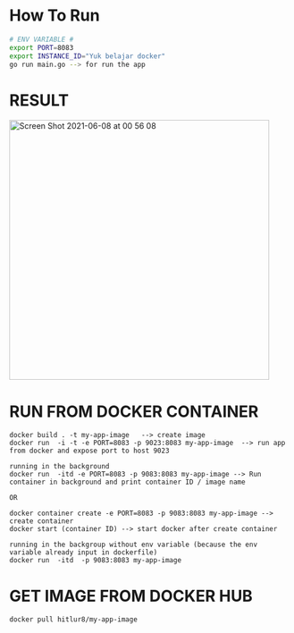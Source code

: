 # How To Run 

```bash
# ENV VARIABLE #
export PORT=8083
export INSTANCE_ID="Yuk belajar docker"
go run main.go --> for run the app
```

# RESULT

<img width="465" alt="Screen Shot 2021-06-08 at 00 56 08" src="https://user-images.githubusercontent.com/17872445/121066703-611a6700-c7f4-11eb-9a64-79466ae11f17.png">


# RUN FROM DOCKER CONTAINER
```
docker build . -t my-app-image   --> create image
docker run  -i -t -e PORT=8083 -p 9023:8083 my-app-image  --> run app from docker and expose port to host 9023

running in the background
docker run  -itd -e PORT=8083 -p 9083:8083 my-app-image --> Run container in background and print container ID / image name

OR

docker container create -e PORT=8083 -p 9083:8083 my-app-image --> create container 
docker start (container ID) --> start docker after create container

running in the backgroup without env variable (because the env variable already input in dockerfile)
docker run  -itd  -p 9083:8083 my-app-image 

```

# GET IMAGE FROM DOCKER HUB
```
docker pull hitlur8/my-app-image

```
